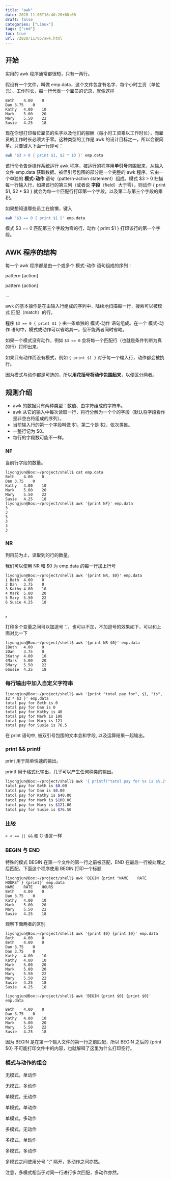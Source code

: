 ```yaml
---
title: "awk"
date: 2020-11-05T16:40:20+08:00
draft: false
categories: ["Linux"]
tags: ["cmd"]
toc: true
url: /2020/11/05/awk.html
---
```


## 开始

实用的 awk 程序通常都很短，只有一两行。

假设有一个文件，叫做 emp.data，这个文件包含有名字、每个小时工资（单位元）、工作时长，每一行代表一个雇员的记录，就像这样

```
Beth	4.00	0
Dan	3.75	0
Kathy	4.00	10
Mark	5.00	20
Mary	5.50	22
Susie	4.25	18
```

现在你想打印每位雇员的名字以及他们的报酬（每小时工资乘以工作时长），而雇员的工作时长必须大于零。这种类型的工作是 awk 的设计目标之一，所以会很简单。只要键入下面一行即可：

```bash
awk '$3 > 0 { print $1, $2 * $3 }' emp.data
```

该行命令告诉操作系统运行 awk 程序，被运行的程序用**单引号**包围起来，从输入文件 emp.data 获取数据。被但引号包围的部分是一个完整的 awk 程序。它由一个单独的 **模式-动作** 语句（pattern-action statement）组成。模式 $3 > 0 扫描每一行输入行，如果该行的第三列（或者说 **字段**（field）大于零），则动作 { print $1, $2 * $3 } 就会为每一个匹配行打印第一个字段，以及第二与第三个字段的乘积。

如果想知道哪些员工在偷懒，键入

```bash
awk '$3 == 0 { print $1 }' emp.data
```

模式 $3 == 0 匹配第三个字段为零的行，动作 { print $1 } 打印该行的第一个字段。

## AWK 程序的结构

每一个 awk 程序都是由一个或多个 模式-动作 语句组成的序列：

pattern {action}

pattern {action}

...

awk 的基本操作是在由输入行组成的序列中，陆续地扫描每一行，搜索可以被模式 匹配（match）的行。

程序 `$3 == 0 { print $1 }` 由一条单独的 模式-动作 语句组成。在一个 模式-动作 语句中，模式或动作可以省略其一，但不能两者同时省略。

如果一个模式没有动作，例如 `$3 == 0` 会将每一个匹配行（也就是条件判断为真的行）打印出来。

如果只有动作而没有模式，例如 `{ print $1 }` 对于每一个输入行，动作都会被执行。

因为模式与动作都是可选的，所以**用花括号将动作包围起来**，以便区分两者。

## 规则介绍

- awk 的数据只有两种类型：数值、由字符组成的字符串。
- awk 从它的输入中每次读取一行，将行分解为一个个的字段（默认将字段看作是非空白符组成的序列）。
- 当前输入行的第一个字段叫做 $1，第二个是 $2，依次类推。
- 一整行记为 $0。
- 每行的字段数可能不一样。

### NF

当前行字段的数量。

```
liyongjun@Box:~/project/shell$ cat emp.data 
Beth	4.00	0
Dan	3.75	0
Kathy	4.00	10
Mark	5.00	20
Mary	5.50	22
Susie	4.25	18
liyongjun@Box:~/project/shell$ awk '{print NF}' emp.data 
3
3
3
3
3
3
```

### NR

到目前为止，读取到的行的数量。

我们可以使用 NR 和 $0 为 emp.data 的每一行加上行号

```
liyongjun@Box:~/project/shell$ awk '{print NR, $0}' emp.data 
1 Beth	4.00	0
2 Dan	3.75	0
3 Kathy	4.00	10
4 Mark	5.00	20
5 Mary	5.50	22
6 Susie	4.25	18
```

### ,

打印多个变量之间可以加逗号 ','，也可以不加，不加逗号的效果如下，可以和上面对比一下

```
liyongjun@Box:~/project/shell$ awk '{print NR $0}' emp.data 
1Beth	4.00	0
2Dan	3.75	0
3Kathy	4.00	10
4Mark	5.00	20
5Mary	5.50	22
6Susie	4.25	18
```

### 每行输出中加入自定义字符串

```
liyongjun@Box:~/project/shell$ awk '{print "total pay for", $1, "is", $2 * $3 }' emp.data 
total pay for Beth is 0
total pay for Dan is 0
total pay for Kathy is 40
total pay for Mark is 100
total pay for Mary is 121
total pay for Susie is 76.5
```

在 print 语句中, 被双引号包围的文本会和字段, 以及运算结果一起输出。

### print && printf

print 用于简单快速的输出。

printf 用于格式化输出，几乎可以产生任何种类的输出。

```bash
liyongjun@Box:~/project/shell$ awk '{ printf("tatol pay for %s is $%.2f\n", $1, $2 * $3) }' emp.data 
tatol pay for Beth is $0.00
tatol pay for Dan is $0.00
tatol pay for Kathy is $40.00
tatol pay for Mark is $100.00
tatol pay for Mary is $121.00
tatol pay for Susie is $76.50
```

### 比较

`> < == || &&` 和 C 语言一样

### BEGIN 与 END

特殊的模式 BEGIN 在第一个文件的第一行之前被匹配，END 在最后一行被处理之后匹配。下面这个程序使用 BEGIN 打印一个标题

```
liyongjun@Box:~/project/shell$ awk 'BEGIN {print "NAME    RATE    HOURS" } {print}' emp.data 
NAME    RATE    HOURS
Beth	4.00	0
Dan	3.75	0
Kathy	4.00	10
Mark	5.00	20
Mary	5.50	22
Susie	4.25	18
```

观察下面两者的区别

```
liyongjun@Box:~/project/shell$ awk '{print $0} {print $0}' emp.data 
Beth	4.00	0
Beth	4.00	0
Dan	3.75	0
Dan	3.75	0
Kathy	4.00	10
Kathy	4.00	10
Mark	5.00	20
Mark	5.00	20
Mary	5.50	22
Mary	5.50	22
Susie	4.25	18
Susie	4.25	18
```

```
liyongjun@Box:~/project/shell$ awk 'BEGIN {print $0} {print $0}' emp.data 

Beth	4.00	0
Dan	3.75	0
Kathy	4.00	10
Mark	5.00	20
Mary	5.50	22
Susie	4.25	18
```

因为 BEGIN 是在第一个输入文件的第一行之前匹配，所以 BEGIN 之后的 {print $0} 不可能打印文件中的内容，也就解释了这里为什么打印空行。

### 模式与动作的组合

无模式，单动作

无模式，多动作

单模式，无动作

单模式，单动作

单模式，多动作

多模式，无动作

多模式，单动作

多模式，多动作



多模式之间使用分号 ";" 隔开，多动作之间亦然。

注意，多模式相当于对同一行进行多次匹配，多动作亦然。